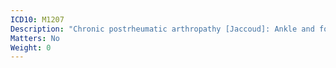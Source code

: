 ```yaml
---
ICD10: M1207
Description: "Chronic postrheumatic arthropathy [Jaccoud]: Ankle and foot"
Matters: No
Weight: 0
---
```

